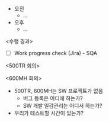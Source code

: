 - 오전
	- ...
- 오후
	- ...

<수행 경과>
- [ ] Work progress check (Jira) - SQA

<500TR 회의>

<600MH 회의>
- 500TR, 600MH는 SW 프로젝트가 없음
	- 버그 등록은 어디에 하는가?
	- SW 개발 일감관리는 어디서 하는가?
- 우리가 테스트할 시간이 있는가?